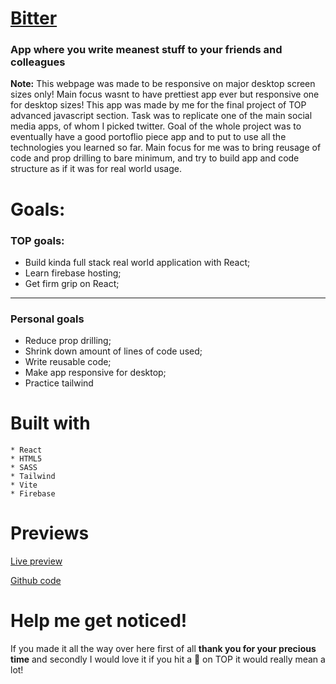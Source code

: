 # <a href="https://clout-b3565.firebaseapp.com">Bitter</a>

###  App where you write meanest stuff to your friends and colleagues

**Note:** 
This webpage was made to be responsive on major desktop screen sizes only! Main focus wasnt to have prettiest app ever but responsive one for desktop sizes!
This app was made by me for the final project of TOP advanced javascript section. Task was to replicate one of the main social media apps, of whom I picked
twitter. Goal of the whole project was to eventually have a good portoflio piece app and to put to use all the technologies you learned so far. Main focus 
for me was to bring reusage of code and prop drilling to bare minimum, and try to build app and code structure as if it was for real world usage. 

 # Goals:

### TOP goals:

   * Build kinda full stack real world application with React;
   * Learn firebase hosting;
   * Get firm grip on React;
---
### Personal goals

   * Reduce prop drilling;
   * Shrink down amount of lines of code used;
   * Write reusable code;
   * Make app responsive for desktop;
   * Practice tailwind

# Built with

    * React
    * HTML5
    * SASS
    * Tailwind
    * Vite
    * Firebase


# Previews
    


[Live preview](https://clout-b3565.firebaseapp.com)

[Github code](https://github.com/LukaNikcevic77/Bitter)

# Help me get noticed!

If you made it all the way over here first of all **thank you for your precious time** and secondly I would love it if you hit a 🌟 on TOP it would really mean a lot!
